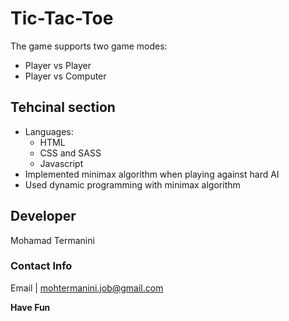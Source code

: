 # Tic-Tac-Toe

The game supports two game modes:
* Player vs Player
* Player vs Computer

## Tehcinal section
* Languages:
    * HTML
    * CSS and SASS
    * Javascript
* Implemented minimax algorithm when playing against hard AI
* Used dynamic programming with minimax algorithm

## Developer
Mohamad Termanini

### Contact Info
Email | mohtermanini.job@gmail.com

__Have Fun__